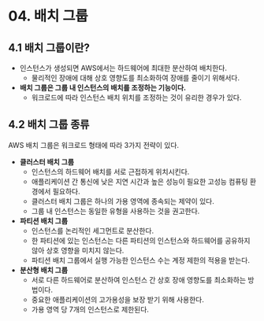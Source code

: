 # 04. 배치 그룹

## 4.1 배치 그룹이란?

- 인스턴스가 생성되면 AWS에서는 하드웨어에 최대한 분산하여 배치한다.
    - 물리적인 장애에 대해 상호 영향도를 최소화하여 장애를 줄이기 위해서다.
- **배치 그룹은 그룹 내 인스턴스의 배치를 조정하는 기능이다.**
    - 워크로드에 따라 인스턴스 배치 위치를 조정하는 것이 유리한 경우가 있다.

## 4.2 배치 그룹 종류

AWS 배치 그룹은 워크로드 형태에 따라 3가지 전략이 있다.

- **클러스터 배치 그룹**
    - 인스턴스의 하드웨어 배치를 서로 근접하게 위치시킨다.
    - 애플리케이션 간 통신에 낮은 지연 시간과 높은 성능이 필요한 고성능 컴퓨팅 환경에서 필요하다.
    - 클러스터 배치 그룹은 하나의 가용 영역에 종속되는 제약이 있다.
    - 그룹 내 인스턴스는 동일한 유형을 사용하는 것을 권고한다.
- **파티션 배치 그룹**
    - 인스턴스를 논리적인 세그먼트로 분산한다.
    - 한 파티션에 있는 인스턴스는 다른 파티션의 인스턴스와 하드웨어를 공유하지 않아 상호 영향을 미치지 않는다.
    - 파티션 배치 그룹에서 실행 가능한 인스턴스 수는 계정 제한의 적용을 받는다.
- **분산형 배치 그룹**
    - 서로 다른 하드웨어로 분산하여 인스턴스 간 상호 장애 영향도를 최소화하는 방법이다.
    - 중요한 애플리케이션의 고가용성을 보장 받기 위해 사용한다.
    - 가용 영역 당 7개의 인스턴스로 제한된다.
